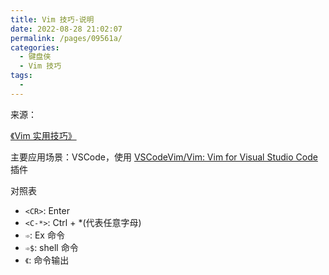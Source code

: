 ```yaml
---
title: Vim 技巧-说明
date: 2022-08-28 21:02:07
permalink: /pages/09561a/
categories:
  - 键盘侠
  - Vim 技巧
tags:
  -
---
```


来源：

[《Vim 实用技巧》](https://weread.qq.com/web/reader/ce132a905b207dce166506fkecc32f3013eccbc87e4b62e)

主要应用场景：VSCode，使用 [VSCodeVim/Vim: Vim for Visual Studio Code](https://github.com/VSCodeVim/Vim) 插件

对照表

- `<CR>`: Enter
- `<C-*>`: Ctrl + *(代表任意字母)
- `➾`: Ex 命令
- `➾$`: shell 命令
- `《`: 命令输出
